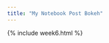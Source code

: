 ```yaml
---
title: "My Notebook Post Bokeh"
---
```

<head>
  <link rel="stylesheet" href="{{ site.baseurl }}/assets/css/style.css">
</head>

<div>
{% include week6.html %}
</div>